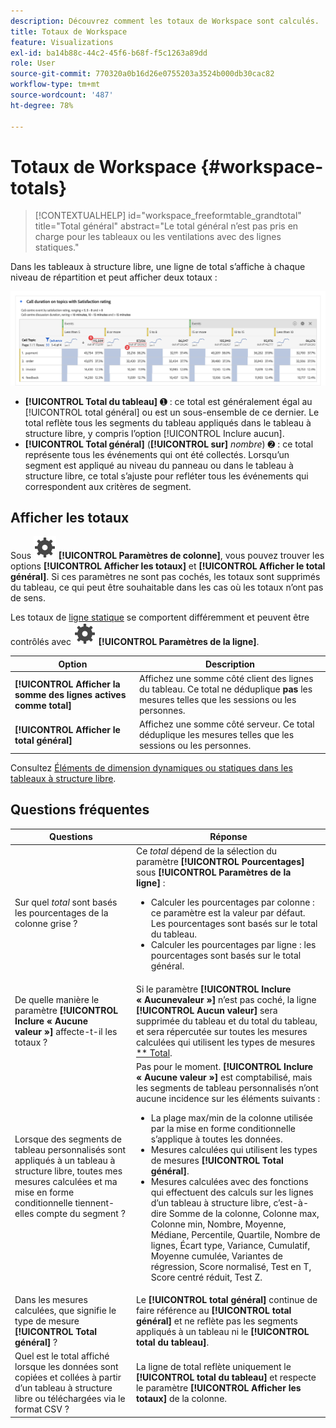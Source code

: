 ```yaml
---
description: Découvrez comment les totaux de Workspace sont calculés.
title: Totaux de Workspace
feature: Visualizations
exl-id: ba14b88c-44c2-45f6-b68f-f5c1263a89dd
role: User
source-git-commit: 770320a0b16d26e0755203a3524b000db30cac82
workflow-type: tm+mt
source-wordcount: '487'
ht-degree: 78%

---
```


# Totaux de Workspace {#workspace-totals}

<!-- markdownlint-disable MD034 -->

>[!CONTEXTUALHELP]
>id="workspace_freeformtable_grandtotal"
>title="Total général"
>abstract="Le total général n’est pas pris en charge pour les tableaux ou les ventilations avec des lignes statiques."

<!-- markdownlint-enable MD034 -->


Dans les tableaux à structure libre, une ligne de total s’affiche à chaque niveau de répartition et peut afficher deux totaux :

![Tableau à structure libre mettant en surbrillance le total général et le total du tableau.](assets/total-row.png)

* **[!UICONTROL Total du tableau]** ➊ : ce total est généralement égal au [!UICONTROL total général] ou est un sous-ensemble de ce dernier. Le total reflète tous les segments du tableau appliqués dans le tableau à structure libre, y compris l’option [!UICONTROL Inclure aucun].
* **[!UICONTROL Total général]** (**[!UICONTROL sur]** *nombre*) ➋ : ce total représente tous les événements qui ont été collectés. Lorsqu’un segment est appliqué au niveau du panneau ou dans le tableau à structure libre, ce total s’ajuste pour refléter tous les événements qui correspondent aux critères de segment.




## Afficher les totaux

Sous ![Paramètre](/help/assets/icons/Setting.svg) **[!UICONTROL Paramètres de colonne]**, vous pouvez trouver les options **[!UICONTROL Afficher les totaux]** et **[!UICONTROL Afficher le total général]**. Si ces paramètres ne sont pas cochés, les totaux sont supprimés du tableau, ce qui peut être souhaitable dans les cas où les totaux n’ont pas de sens.


Les totaux de [ligne statique](/help/analysis-workspace/visualizations/freeform-table/column-row-settings/manual-vs-dynamic-rows.md) se comportent différemment et peuvent être contrôlés avec ![Paramètre](/help/assets/icons/Setting.svg) **[!UICONTROL Paramètres de la ligne]**.

| Option | Description |
|---|---|
| **[!UICONTROL Afficher la somme des lignes actives comme total]** | Affichez une somme côté client des lignes du tableau. Ce total ne déduplique **pas** les mesures telles que les sessions ou les personnes. |
| **[!UICONTROL Afficher le total général]** | Affichez une somme côté serveur. Ce total déduplique les mesures telles que les sessions ou les personnes. |

Consultez [Éléments de dimension dynamiques ou statiques dans les tableaux à structure libre](column-row-settings/manual-vs-dynamic-rows.md).


## Questions fréquentes

| Questions | Réponse |
|---|---|
| Sur quel *total* sont basés les pourcentages de la colonne grise ? | Ce *total* dépend de la sélection du paramètre **[!UICONTROL Pourcentages]** sous **[!UICONTROL Paramètres de la ligne]** :<ul><li>Calculer les pourcentages par colonne : ce paramètre est la valeur par défaut. Les pourcentages sont basés sur le total du tableau.</li><li>Calculer les pourcentages par ligne : les pourcentages sont basés sur le total général.</li></ul> |
| De quelle manière le paramètre **[!UICONTROL Inclure « Aucune valeur »]** affecte-t-il les totaux ? | Si le paramètre **[!UICONTROL Inclure « Aucunevaleur »]** n’est pas coché, la ligne **[!UICONTROL Aucun valeur]** sera supprimée du tableau et du total du tableau, et sera répercutée sur toutes les mesures calculées qui utilisent les types de mesures [** Total](/help/components/calc-metrics/cm-workflow/m-metric-type-alloc.md). |
| Lorsque des segments de tableau personnalisés sont appliqués à un tableau à structure libre, toutes mes mesures calculées et ma mise en forme conditionnelle tiennent-elles compte du segment ? | Pas pour le moment. **[!UICONTROL Inclure « Aucune valeur »]** est comptabilisé, mais les segments de tableau personnalisés n’ont aucune incidence sur les éléments suivants :<ul><li>La plage max/min de la colonne utilisée par la mise en forme conditionnelle s’applique à toutes les données.</li><li>Mesures calculées qui utilisent les types de mesures **[!UICONTROL Total général]**.</li><li>Mesures calculées avec des fonctions qui effectuent des calculs sur les lignes d’un tableau à structure libre, c’est-à-dire Somme de la colonne, Colonne max, Colonne min, Nombre, Moyenne, Médiane, Percentile, Quartile, Nombre de lignes, Écart type, Variance, Cumulatif, Moyenne cumulée, Variantes de régression, Score normalisé, Test en T, Score centré réduit, Test Z.</li></ul> |
| Dans les mesures calculées, que signifie le type de mesure **[!UICONTROL Total général]** ? | Le **[!UICONTROL total général]** continue de faire référence au **[!UICONTROL total général]** et ne reflète pas les segments appliqués à un tableau ni le **[!UICONTROL total du tableau]**. |
| Quel est le total affiché lorsque les données sont copiées et collées à partir d’un tableau à structure libre ou téléchargées via le format CSV ? | La ligne de total reflète uniquement le **[!UICONTROL total du tableau]** et respecte le paramètre **[!UICONTROL Afficher les totaux]** de la colonne. |
